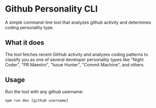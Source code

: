 # Github Personality CLI

A simple command-line tool that analyzes github activity and determines coding personality type.

## What it does

The tool fetches recent GitHub activity and analyzes coding patterns to classify you as one of several developer personality types like "Night Coder", "PR Maestro", "Issue Hunter", "Commit Machine", and others. 

## Usage

Run the tool with any github username:

```bash
npm run dev [github username]
```
